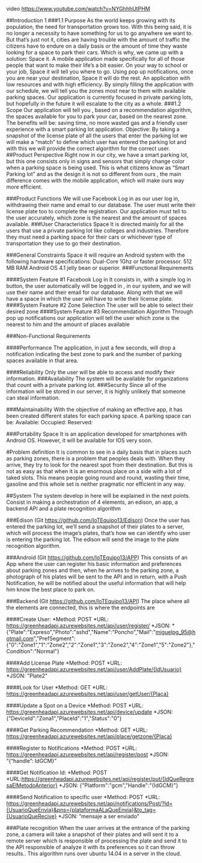 
video https://www.youtube.com/watch?v=NYGhhhUtPHM

##Introduction 1
###1.1 Purpose
As the world keeps growing with its population, the need for transportation grows too. With this being said, it is no longer a necessity to have something for us to go anywhere we want to. But that’s just not it, cities are having trouble with the amount of traffic the citizens have to endure on a daily basis or the amount of time they waste looking for a space to park their cars. Which is why, we came up with a solution: Space it. A mobile application made specifically for all of those people that want to make their life’s a bit easier. On your way to school or your job, Space it will tell you where to go. Using pop up notifications, once you are near your destination, Space it will do the rest. An application with low resources and with high efficiency. By simply filling the application with our schedule, we will tell you the zones most near to them with available parking spaces. Our application is currently focused in private parking lots, but hopefully in the future it will escalate to the city as a whole.
###1.2 Scope
Our application will tell you , based on a recommendation algorithm, the spaces available for you to park your car, based on the nearest zone. The benefits will be: saving time, no more wasted gas and a friendly user experience with a smart parking lot application. 
Objective: By taking a snapshot of the license plate of all the users that enter the parking lot we will make a “match” to define which user has entered the parking lot and with this we will provide the correct algorithm for the correct user.
##Product Perspective
Right now in our city, we have a smart parking lot, but this one consists only in signs  and sensors that simply change color when a parking space is being used. This is what citizens know as “Smart Parking lot” and as the design it is not so different from ours , the main difference comes with the mobile application, which will make ours way more efficient.


###Product Functions
We will use Facebook Log in as our user log in, withdrawing their name and email to our database. The user must write their license plate too to complete the registration.
Our application must tell to the user accurately, which zone is the nearest and the amount of spaces available.
###User Characteristics
Space It is directed mainly for all the users that use a private parking lot like colleges and industries. Therefore they must need a parking space for their cars or whichever type of transportation they use to go their destination.

###General Constraints
Space it will require an Android system with the following hardware specifications:
Dual-Core 1Ghz or faster processor.
512 MB RAM 
Android OS 4.1 jelly bean or superior.
###Functional Requirements
 
####System Feature #1 Facebook Log in
It consists in, with a simple log in button, the user automatically will be logged in , in our system, and we will use their name and their email for our database. Along with that we will have a space in which the user will have to write their license plate.
####System Feature #2 Zone Selection
The user will be able to select their desired zone 
####System Feature #3 Recommendation Algorithm
Through pop up notifications our application will tell the user which zone is the nearest to him and the amount of places available



###Non-Functional Requirements

####Performance
The application, in just a few seconds, will drop a notification indicating the best zone to park and the number of parking spaces available in that area. 

####Reliability
Only the user will be able to access and modify their information. 
###Availability
The system will be available for organizations that count with a private parking lot.
###Security
Since all of the information will be stored in our server, it is highly unlikely that someone can steal information. 

###Maintainability
With the objective of making an effective app, it has been created different states for each parking space. A parking space can be:
Available: 
Occupied:
Reserved: 

###Portability
Space It is an application developed for smartphones with Android OS. However, it will be available for IOS very soon.
















































#Problem definition
It is common to see in a daily basis that in places such as parking zones, there is a problem that peoples deals with. When they arrive, they try to look for the nearest spot from their destination. But this is not as easy as that when it is an enormous place on a side with a lot of taked slots. This means people going round and round, wasting their time, gasoline and this whole set is neither pragmatic nor efficient in any way.

##System
The system develop in here will be explained in the next points. Consist in making a orchestration of 4 elements, an edison, an app, a backend API and a plate recognition algorithm  

###Edison (Git https://github.com/IoTEquipo13/Edison)
Once the user has entered the parking lot, we’ll send a snapshot of their plates to a server, which will process the image’s plates, that’s how we can identify who user is entering the parking lot. The edison will send the image to the plate recognition algorithm.

###Android (Git https://github.com/IoTEquipo13/APP)
This consists of an App where the user can register his basic information and preferences about parking zones and then, when he arrives to the parking zone, a photograph of his plates will be sent to the API and in return, with a Push Notification, he will be notified about the useful information that will help him know the best place to park on.

###Backend (Git https://github.com/IoTEquipo13/API)
The place where all the elements are connected, this is where the endpoints are

####Create User:
*Method: POST
	*URL: https://greenheadapi.azurewebsites.net/api/user/register/
	*JSON: *{"Plate":"Expreso","Photo":"ashd","Name":"Poncho","Mail":"miguelpg_95@hotmail.com","PrefSegment":{"0":"Zone1","1":"Zone2","2":"Zone1","3":"Zone2","4":"Zone1","5":"Zone2"},"Condition":"Normal"}

####Add License Plate
	*Method: POST
	*URL: https://greenheadapi.azurewebsites.net/api/user/AddPlate/{IdUsuario}
	*JSON: "Plate2"

####Look for User
	*Method: GET
	*URL: https://greenheadapi.azurewebsites.net/api/user/getUser/{Placa}

####Update a Spot on a Device
	*Method: POST
	*URL: https://greenheadapi.azurewebsites.net/api/device/update
	*JSON: {"DeviceId":"Zona1","PlaceId":"1","Status":"0"}

####Get Parking Recommendation
	*Method: GET
	*URL: https://greenheadapi.azurewebsites.net/api/place/getzone/{Placa}

####Register to Notifications
	*Method: POST
	*URL: https://greenheadapi.azurewebsites.net/api/register/post
	*JSON: “{“handle”: IdGCM}”

####Get Notification Id:
	*Method: POST
	*URL:https://greenheadapi.azurewebsites.net/api/register/put/{IdQueRegresaElMetodoAnterior}
	*JSON: {"Platform":"gcm","Handle":"{IdGCM}"} 
	

####Send Notification to specific user
	*Method: POST
	*URL: https://greenheadapi.azurewebsites.net/api/notifications/Post/?Id={UsuarioQueEnvia}&pns={plataformaALaQueEnvia}&to_tag={UsuarioQueRecive}
	*JSON: “mensaje a ser enviado”
	

###Plate recognition
When the user arrives at the entrance of the parking zone, a camera will take a snapshot of their plates and will sent it to a remote server which is responsible of processing the plate and send it to the API responsible of analyze it with its preferences so it can throw results..
This algorithm runs over ubuntu 14.04 in a server in the cloud.
